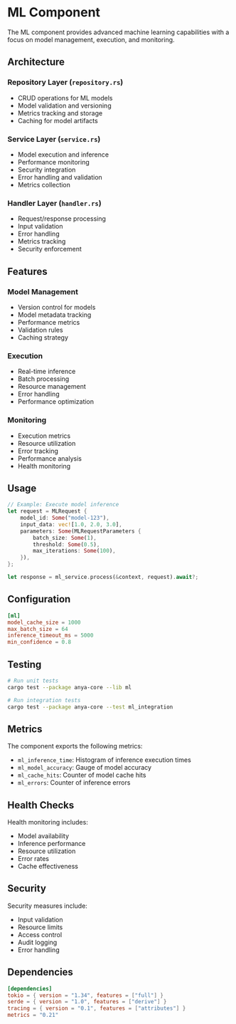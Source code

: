 # ML Component

The ML component provides advanced machine learning capabilities with a focus on model management, execution, and monitoring.

## Architecture

### Repository Layer (`repository.rs`)
- CRUD operations for ML models
- Model validation and versioning
- Metrics tracking and storage
- Caching for model artifacts

### Service Layer (`service.rs`)
- Model execution and inference
- Performance monitoring
- Security integration
- Error handling and validation
- Metrics collection

### Handler Layer (`handler.rs`)
- Request/response processing
- Input validation
- Error handling
- Metrics tracking
- Security enforcement

## Features

### Model Management
- Version control for models
- Model metadata tracking
- Performance metrics
- Validation rules
- Caching strategy

### Execution
- Real-time inference
- Batch processing
- Resource management
- Error handling
- Performance optimization

### Monitoring
- Execution metrics
- Resource utilization
- Error tracking
- Performance analysis
- Health monitoring

## Usage

```rust
// Example: Execute model inference
let request = MLRequest {
    model_id: Some("model-123"),
    input_data: vec![1.0, 2.0, 3.0],
    parameters: Some(MLRequestParameters {
        batch_size: Some(1),
        threshold: Some(0.5),
        max_iterations: Some(100),
    }),
};

let response = ml_service.process(&context, request).await?;
```

## Configuration

```toml
[ml]
model_cache_size = 1000
max_batch_size = 64
inference_timeout_ms = 5000
min_confidence = 0.8
```

## Testing

```bash
# Run unit tests
cargo test --package anya-core --lib ml

# Run integration tests
cargo test --package anya-core --test ml_integration
```

## Metrics

The component exports the following metrics:
- `ml_inference_time`: Histogram of inference execution times
- `ml_model_accuracy`: Gauge of model accuracy
- `ml_cache_hits`: Counter of model cache hits
- `ml_errors`: Counter of inference errors

## Health Checks

Health monitoring includes:
- Model availability
- Inference performance
- Resource utilization
- Error rates
- Cache effectiveness

## Security

Security measures include:
- Input validation
- Resource limits
- Access control
- Audit logging
- Error handling

## Dependencies

```toml
[dependencies]
tokio = { version = "1.34", features = ["full"] }
serde = { version = "1.0", features = ["derive"] }
tracing = { version = "0.1", features = ["attributes"] }
metrics = "0.21"
```
